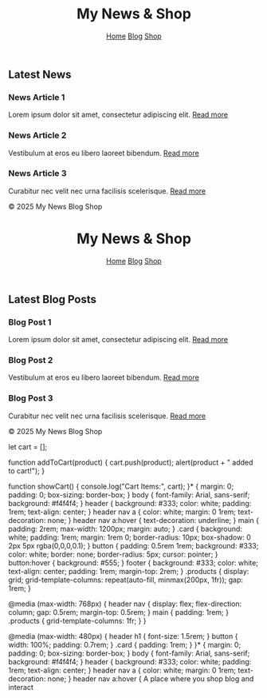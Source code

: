  <!DOCTYPE html>
<html lang="en">
<head>
<meta charset="UTF-8">
<meta name="viewport" content="width=device-width, initial-scale=1.0">
<title>News Blog Shop</title>
<link rel="stylesheet" href="style.css">
</head>
<body>
<header>
<h1>My News & Shop</h1>
<nav>
<a href="index.html">Home</a>
<a href="blog.html">Blog</a>
<a href="shop.html">Shop</a>
</nav>
</header>

<main>
<h2>Latest News</h2>
<div class="card">
<h3>News Article 1</h3>
<p>Lorem ipsum dolor sit amet, consectetur adipiscing elit. <a href="#">Read more</a></p>
</div>
<div class="card">
<h3>News Article 2</h3>
<p>Vestibulum at eros eu libero laoreet bibendum. <a href="#">Read more</a></p>
</div>
<div class="card">
<h3>News Article 3</h3>
<p>Curabitur nec velit nec urna facilisis scelerisque. <a href="#">Read more</a></p>
</div>
</main>

<footer>
<p>&copy; 2025 My News Blog Shop</p>
</footer>

<script src="script.js"></script>
</body>
</html><!DOCTYPE html>
<html lang="en">
<head>
<meta charset="UTF-8">
<meta name="viewport" content="width=device-width, initial-scale=1.0">
<title>Blog - News Blog Shop</title>
<link rel="stylesheet" href="style.css">
</head>
<body>
<header>
<h1>My News & Shop</h1>
<nav>
<a href="index.html">Home</a>
<a href="blog.html">Blog</a>
<a href="shop.html">Shop</a>
</nav>
</header>

<main>
<h2>Latest Blog Posts</h2>
<div class="card">
<h3>Blog Post 1</h3>
<p>Lorem ipsum dolor sit amet, consectetur adipiscing elit. <a href="#">Read more</a></p>
</div>
<div class="card">
<h3>Blog Post 2</h3>
<p>Vestibulum at eros eu libero laoreet bibendum. <a href="#">Read more</a></p>
</div>
<div class="card">
<h3>Blog Post 3</h3>
<p>Curabitur nec velit nec urna facilisis scelerisque. <a href="#">Read more</a></p>
</div>
</main>

<footer>
<p>&copy; 2025 My News Blog Shop</p>
</footer>

<script src="script.js"></script>
</body>
</html>let cart = [];

function addToCart(product) {
    cart.push(product);
    alert(product + " added to cart!");
}

function showCart() {
    console.log("Cart Items:", cart);
}* { margin: 0; padding: 0; box-sizing: border-box; }
body { font-family: Arial, sans-serif; background: #f4f4f4; }
header { background: #333; color: white; padding: 1rem; text-align: center; }
header nav a { color: white; margin: 0 1rem; text-decoration: none; }
header nav a:hover { text-decoration: underline; }
main { padding: 2rem; max-width: 1200px; margin: auto; }
.card { background: white; padding: 1rem; margin: 1rem 0; border-radius: 10px; box-shadow: 0 2px 5px rgba(0,0,0,0.1); }
button { padding: 0.5rem 1rem; background: #333; color: white; border: none; border-radius: 5px; cursor: pointer; }
button:hover { background: #555; }
footer { background: #333; color: white; text-align: center; padding: 1rem; margin-top: 2rem; }
.products { display: grid; grid-template-columns: repeat(auto-fill, minmax(200px, 1fr)); gap: 1rem; }

@media (max-width: 768px) {
header nav { display: flex; flex-direction: column; gap: 0.5rem; margin-top: 0.5rem; }
main { padding: 1rem; }
.products { grid-template-columns: 1fr; }
}

@media (max-width: 480px) {
header h1 { font-size: 1.5rem; }
button { width: 100%; padding: 0.7rem; }
.card { padding: 1rem; }
}* { margin: 0; padding: 0; box-sizing: border-box; }
body { font-family: Arial, sans-serif; background: #f4f4f4; }
header { background: #333; color: white; padding: 1rem; text-align: center; }
header nav a { color: white; margin: 0 1rem; text-decoration: none; }
header nav a:hover {
A place where you shop blog and interact
